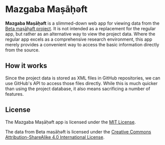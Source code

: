 # Mazgaba Maṣāḥǝft

**Mazgaba Maṣāḥǝft** is a slimmed-down web app for viewing data from the [Beta maṣāḥǝft project](https://github.com/BetaMasaheft). It is not intended as a replacement for the regular app, but rather as an alternative way to view the project data. Where the regular app excels as a comprehensive research environment, this app merely provides a convenient way to access the basic information directly from the source.

## How it works

Since the project data is stored as XML files in GitHub repositories, we can use GitHub's API to access those files directly. While this is much quicker than using the project database, it also means sacrificing a number of features.

## License

The Mazgaba Maṣāḥǝft app is licensed under the [MIT License](https://github.com/smaugustine/MazgabaMasaheft/blob/main/LICENSE).

The data from Beta maṣāḥǝft is licensed under the [Creative Commons Attribution-ShareAlike 4.0 International License](https://creativecommons.org/licenses/by-sa/4.0/).